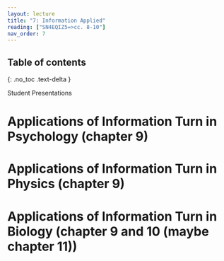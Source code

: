 ```yaml
---
layout: lecture
title: "7: Information Applied"
reading: ["SN4EQIZ5=>cc. 8-10"]
nav_order: 7
---
```


## Table of contents
{: .no_toc .text-delta } 

Student Presentations

# Applications of Information Turn in Psychology (chapter 9)

# Applications of Information Turn in Physics (chapter 9)

# Applications of Information Turn in Biology (chapter 9 and 10 (maybe chapter 11))
